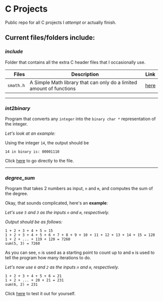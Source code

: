 # C Projects
Public repo for all C projects I *attempt* or actually finish.

## Current files/folders include:

### *include*
Folder that contains all the extra C header files that I occasionally use.

| Files     | Description                                                          | Link                                   |
| ---------:| -------------------------------------------------------------------- | -------------------------------------- |
| `smath.h` | A Simple Math library that can only do a limited amount of functions | [here](../master/include/smath.h) |

---

### *int2binary*
Program that converts any `integer` into the `binary char *` representation of the integer.

*Let's look at an example:*

Using the integer `14`, the output should be
```
14 in binary is: 00001110
```

Click [here](https://github.com/chapmankyle/c-projects/blob/master/int2binary.c) to go directly to the file.

---

### *degree_sum*
Program that takes 2 numbers as input, `n` and `m`, and computes the sum of the degree.

Okay, that sounds complicated, here's an **example**:

*Let's use `5` and `3` as the inputs `n` and `m`, respectively.*

*Output should be as follows:*
```
1 + 2 + 3 + 4 + 5 = 15
1 + 2 + 3 + 4 + 5 + 6 + 7 + 8 + 9 + 10 + 11 + 12 + 13 + 14 + 15 = 120
1 + 2 + ... + 119 + 120 = 7260
sum(5, 3) = 7260
```
As you can see, `n` is used as a starting point to count up to and `m` is used to tell the program how many iterations to do.

*Let's now use `6` and `2` as the inputs `n` and `m`, respectively.*
```
1 + 2 + 3 + 4 + 5 + 6 = 21
1 + 2 + ... + 20 + 21 = 231
sum(6, 2) = 231
```
Click [here](https://github.com/chapmankyle/c-projects/blob/master/degree_sum.c) to test it out for yourself.
